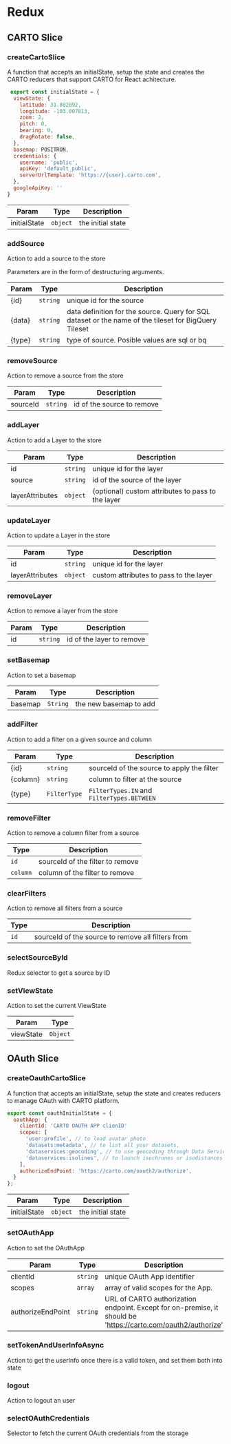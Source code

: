 # Redux

## CARTO Slice
### createCartoSlice
A function that accepts an initialState, setup the state and creates 
the CARTO reducers that support CARTO for React achitecture.

```javascript
 export const initialState = {
  viewState: {
    latitude: 31.802892,
    longitude: -103.007813,
    zoom: 2,
    pitch: 0,
    bearing: 0,
    dragRotate: false,
  },
  basemap: POSITRON,
  credentials: {
    username: 'public',
    apiKey: 'default_public',
    serverUrlTemplate: 'https://{user}.carto.com',
  },
  googleApiKey: ''
}
```

| Param | Type | Description |
| --- | --- | --- |
| initialState | <code>object</code> | the initial state|

### addSource
Action to add a source to the store

Parameters are in the form of destructuring arguments.

| Param | Type | Description |
| --- | --- | --- |
| {id} | <code>string</code> | unique id for the source |
| {data} | <code>string</code> | data definition for the source. Query for SQL dataset or the name of the tileset for BigQuery Tileset |
| {type} | <code>string</code> | type of source. Posible values are sql or bq 

### removeSource
Action to remove a source from the store

| Param | Type | Description |
| --- | --- | --- |
| sourceId | <code>string</code> | id of the source to remove |

### addLayer
Action to add a Layer to the store

| Param | Type | Description |
| --- | --- | --- |
| id | <code>string</code> | unique id for the layer |
| source | <code>string</code> | id of the source of the layer |
| layerAttributes | <code>object</code> | (optional) custom attributes to pass to the layer |

### updateLayer
Action to update a Layer in the store

| Param | Type | Description |
| --- | --- | --- |
| id | <code>string</code> | unique id for the layer |
| layerAttributes | <code>object</code> | custom attributes to pass to the layer |

### removeLayer
Action to remove a layer from the store

| Param | Type | Description |
| --- | --- | --- |
| id | <code>string</code> | id of the layer to remove |

### setBasemap
Action to set a basemap

| Param | Type | Description |
| --- | --- | --- |
| basemap | <code>String</code> | the new basemap to add |

### addFilter
Action to add a filter on a given source and column

| Param | Type | Description |
| --- | --- | --- |
| {id} | <code>string</code> | sourceId of the source to apply the filter |
| {column} | <code>string</code> | column to filter at the source |
| {type} | <code>FilterType</code> | `FilterTypes.IN` and `FilterTypes.BETWEEN` |

### removeFilter
Action to remove a column filter from a source

| Type | Description |
| --- | --- |
| <code>id</code> | sourceId of the filter to remove |
| <code>column</code> | column of the filter to remove |

### clearFilters
Action to remove all filters from a source

| Type | Description |
| --- | --- |
| <code>id</code> | sourceId of the source to remove all filters from |

### selectSourceById
Redux selector to get a source by ID

### setViewState
Action to set the current ViewState

| Param | Type |
| --- | --- |
| viewState | <code>Object</code> | 

## OAuth Slice
### createOauthCartoSlice
A function that accepts an initialState, setup the state and creates 
reducers to manage OAuth with CARTO platform.

```javascript
export const oauthInitialState = {
  oauthApp: {
    clientId: 'CARTO OAUTH APP clienID'
    scopes: [
      'user:profile', // to load avatar photo
      'datasets:metadata', // to list all your datasets,
      'dataservices:geocoding', // to use geocoding through Data Services API
      'dataservices:isolines', // to launch isochrones or isodistances through Data Services API
    ],
    authorizeEndPoint: 'https://carto.com/oauth2/authorize', 
  }
};
```

| Param | Type | Description |
| --- | --- | --- |
| initialState | <code>object</code> | the initial state  |

### setOAuthApp
Action to set the OAuthApp

| Param | Type | Description |
| --- | --- | --- |
| clientId | <code>string</code> | unique OAuth App identifier |
| scopes | <code>array</code> | array of valid scopes for the App. |
| authorizeEndPoint | <code>string</code> | URL of CARTO authorization endpoint. Except for on-premise, it should be 'https://carto.com/oauth2/authorize' |

### setTokenAndUserInfoAsync
Action to get the userInfo once there is a valid token, and set them both into state

### logout
Action to logout an user

### selectOAuthCredentials
Selector to fetch the current OAuth credentials from the storage
